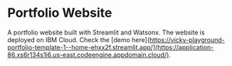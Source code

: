 # Portfolio Website
A portfolio website built with Streamlit and Watsonx. The website is deployed on IBM Cloud. Check the [demo here](https://vicky-playground-portfolio-template-1--home-ehxx2f.streamlit.app/](https://application-86.xs6r134s1i6.us-east.codeengine.appdomain.cloud/).


